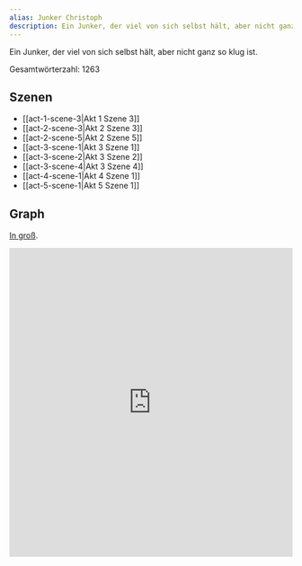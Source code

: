 ```yaml
---
alias: Junker Christoph
description: Ein Junker, der viel von sich selbst hält, aber nicht ganz so klug ist.
---
```

Ein Junker, der viel von sich selbst hält, aber nicht ganz so klug ist.

Gesamtwörterzahl: 1263

## Szenen
- [[act-1-scene-3|Akt 1 Szene 3]]
- [[act-2-scene-3|Akt 2 Szene 3]]
- [[act-2-scene-5|Akt 2 Szene 5]]
- [[act-3-scene-1|Akt 3 Szene 1]]
- [[act-3-scene-2|Akt 3 Szene 2]]
- [[act-3-scene-4|Akt 3 Szene 4]]
- [[act-4-scene-1|Akt 4 Szene 1]]
- [[act-5-scene-1|Akt 5 Szene 1]]

## Graph
[In groß](https://catchears.github.io/was-ihr-wollt-graphs/characters/Junker%20Christoph-dark).
<iframe src="https://catchears.github.io/was-ihr-wollt-graphs/characters/Junker%20Christoph-dark" width=100% height=550 style="border: 0;"></iframe>